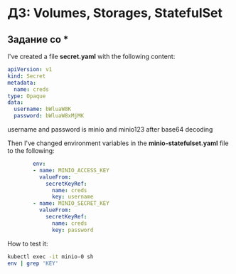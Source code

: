 # ДЗ: Volumes, Storages, StatefulSet
## Задание со *

I've created a file **secret.yaml** with the following content:
```yaml
apiVersion: v1
kind: Secret
metadata:
  name: creds
type: Opaque
data:
  username: bWluaW8K
  password: bWluaW8xMjMK
```

username and password is minio and minio123 after base64 decoding

Then I've changed environment variables in the **minio-statefulset.yaml** file
to the following:
```yaml
        env:
        - name: MINIO_ACCESS_KEY
          valueFrom:
            secretKeyRef:
              name: creds
              key: username
        - name: MINIO_SECRET_KEY
          valueFrom:
            secretKeyRef:
              name: creds
              key: password
```
How to test it:
```bash
kubectl exec -it minio-0 sh
env | grep 'KEY'
```